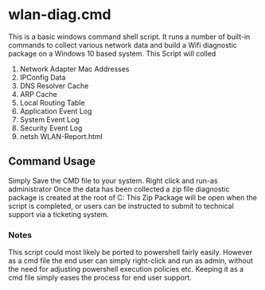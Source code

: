 # wlan-diag.cmd
This is a basic windows command shell script.  It runs a number of built-in commands to collect various network data and build a Wifi diagnostic package on a Windows 10 based system.  This Script will colled

1. Network Adapter Mac Addresses
2. IPConfig Data
3. DNS Resolver Cache
4. ARP Cache
5. Local Routing Table
6. Application Event Log
7. System Event Log
8. Security Event Log
9. netsh WLAN-Report.html

## Command Usage
Simply Save the CMD file to your system.  Right click and run-as administrator
Once the data has been collected a zip file diagnostic package is created at the root of C:
This Zip Package will be open when the script is completed, or users can be instructed to submit to technical support via a ticketing system.


### Notes
This script could most likely be ported to powershell fairly easily. However as a cmd file the end user can simply right-click and run as admin, without the need for adjusting powershell execution policies etc.  Keeping it as a cmd file simply eases the process for end user support.

